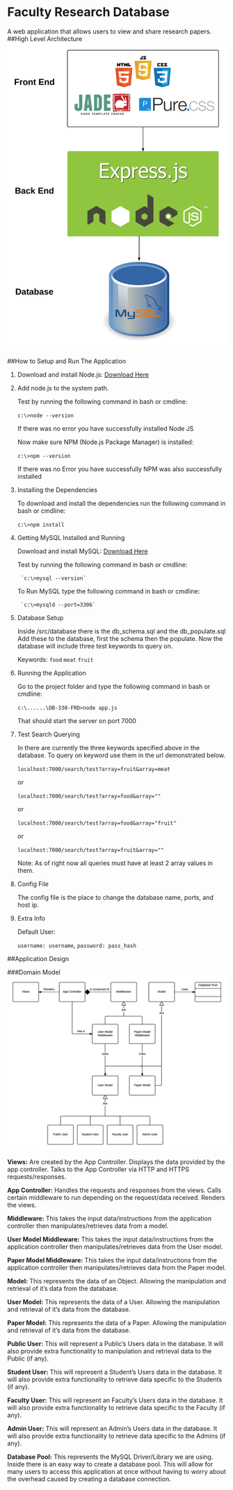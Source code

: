 # Faculty Research Database
A web application that allows users to view and share research papers.
##High Level Architecture
![High Level Architecture](images/HAL.png)

##How to Setup and Run The Application

1. Download and install Node.js: <a href="https://nodejs.org/en/download/">Download Here</a>
2. Add node.js to the system path.

      Test by running the following command in bash or cmdline:

      `c:\>node --version`

      If there was no error you have successfully installed Node JS

      Now make sure NPM (Node.js Package Manager) is installed:

      `c:\>npm --version`

      If there was no Error you have successfully NPM was also successfully installed

3. Installing the Dependencies

    To download and install the dependencies run the following command in bash or cmdline:

    `c:\>npm install`

4. Getting MySQL Installed and Running

      Download and install MySQL: <a href="http://dev.mysql.com/downloads/mysql/">Download Here</a>

      Test by running the following command in bash or cmdline:

        `c:\>mysql --version`

      To Run MySQL type the following command in bash or cmdline:

        `c:\>mysqld --port=3306`

5. Database Setup

    Inside /src/database there is the db_schema.sql and the db_populate.sql
    Add these to the database, first the schema then the populate.
    Now the database will include three test keywords to query on.

    Keywords: `food` `meat` `fruit`

6. Running the Application

    Go to the project folder and type the following command in bash or cmdline:

    `c:\......\DB-330-FRD>node app.js`

    That should start the server on port 7000

 7. Test Search Querying

      In there are currently the three keywords specified above in the database.
      To query on keyword use them in the url demonstrated below.

      `localhost:7000/search/test?array=fruit&array=meat`

      or

      `localhost:7000/search/test?array=food&array=""`

      or

      `localhost:7000/search/test?array=food&array="fruit"`

      or

      `localhost:7000/search/test?array=fruit&array=""`

      Note: As of right now all queries must have at least 2 array values in them.

 8. Config File

      The config file is the place to change the database name, ports, and host ip.

 9. Extra Info

      Default User:

      `username: username`,
      `password: pass_hash`

##Application Design

###Domain Model
![Domain Model Design](images/DM.png)

**Views:** Are created by the App Controller. Displays the data provided by the app controller. Talks to the App Controller via HTTP and HTTPS requests/responses.

**App Controller:** Handles the requests and responses from the views. Calls certain middleware to run depending on the request/data received. Renders the views.

**Middleware:** This takes the input data/instructions from the application controller then manipulates/retrieves data from a model.

**User Model Middleware:** This takes the input data/instructions from the application controller then manipulates/retrieves data from the User model.

**Paper Model Middleware:** This takes the input data/instructions from the application controller then manipulates/retrieves data from the Paper model.

**Model:** This represents the data of an Object. Allowing the manipulation and retrieval of it’s data from the database.

**User Model:** This represents the data of a User. Allowing the manipulation and retrieval of it’s data from the database.

**Paper Model:** This represents the data of a Paper. Allowing the manipulation and retrieval of it’s data from the database.

**Public User:** This will represent a Public’s Users data in the database. It will also provide extra functionality to manipulation and retrieval data to the Public (if any).

**Student User:** This will represent a Student’s Users data in the database. It will also provide extra functionality to retrieve data specific to the Students (if any).

**Faculty User:** This will represent an Faculty’s Users data in the database. It will also provide extra functionality to retrieve data specific to the Faculty (if any).

**Admin User:** This will represent an Admin’s Users data in the database. It will also provide extra functionality to retrieve data specific to the Admins (if any).

**Database Pool:** This represents the MySQL Driver/Library we are using. Inside there is an easy way to create a database pool. This will allow for many users to access this application at once without having to worry about the overhead caused by creating a database connection.

